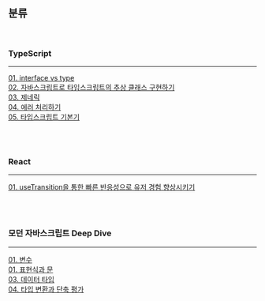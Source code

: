 ## 분류

<br>

### TypeScript

---

[01. interface vs type](https://github.com/bohodays/TIL/blob/master/TypeScript/01_interface_vs_type.md)<br>
[02. 자바스크립트로 타입스크립트의 추상 클래스 구현하기](https://github.com/bohodays/TIL/blob/master/TypeScript/02_%EC%9E%90%EB%B0%94%EC%8A%A4%ED%81%AC%EB%A6%BD%ED%8A%B8%EB%A1%9C_%ED%83%80%EC%9E%85%EC%8A%A4%ED%81%AC%EB%A6%BD%ED%8A%B8%EC%9D%98_%EC%B6%94%EC%83%81_%ED%81%B4%EB%9E%98%EC%8A%A4_%EA%B5%AC%ED%98%84%ED%95%98%EA%B8%B0.md)<br>
[03. 제네릭](https://github.com/bohodays/TIL/blob/master/TypeScript/03_%EC%A0%9C%EB%84%A4%EB%A6%AD.md)<br>
[04. 에러 처리하기](https://github.com/bohodays/TIL/blob/master/TypeScript/04_%EC%97%90%EB%9F%AC_%EC%B2%98%EB%A6%AC%ED%95%98%EA%B8%B0.md)<br>
[05. 타입스크립트 기본기](https://github.com/bohodays/TIL/blob/master/TypeScript/05_%ED%83%80%EC%9E%85%EC%8A%A4%ED%81%AC%EB%A6%BD%ED%8A%B8_%EA%B8%B0%EB%B3%B8%EA%B8%B0.md)<br>

<br>
<br>

### React

---

[01. useTransition을 통한 빠른 반응성으로 유저 경험 향상시키기](https://github.com/bohodays/TIL/blob/master/React/01_useTransition%EC%9D%84_%ED%86%B5%ED%95%9C_%EB%B9%A0%EB%A5%B8_%EB%B0%98%EC%9D%91%EC%84%B1%EC%9C%BC%EB%A1%9C_%EC%9C%A0%EC%A0%80_%EA%B2%BD%ED%97%98_%ED%96%A5%EC%83%81%EC%8B%9C%ED%82%A4%EA%B8%B0.md)<br>

<br>
<br>

### 모던 자바스크립트 Deep Dive

---

[01. 변수](https://github.com/bohodays/TIL/blob/master/%EB%AA%A8%EB%8D%98_%EC%9E%90%EB%B0%94%EC%8A%A4%ED%81%AC%EB%A6%BD%ED%8A%B8_Deep_Dive/01_%EB%B3%80%EC%88%98.md)<br>
[01. 표현식과 문](https://github.com/bohodays/TIL/blob/master/%EB%AA%A8%EB%8D%98_%EC%9E%90%EB%B0%94%EC%8A%A4%ED%81%AC%EB%A6%BD%ED%8A%B8_Deep_Dive/02_%ED%91%9C%ED%98%84%EC%8B%9D%EA%B3%BC_%EB%AC%B8.md)<br>
[03. 데이터 타입](https://github.com/bohodays/TIL/blob/master/%EB%AA%A8%EB%8D%98_%EC%9E%90%EB%B0%94%EC%8A%A4%ED%81%AC%EB%A6%BD%ED%8A%B8_Deep_Dive/03_%EB%8D%B0%EC%9D%B4%ED%84%B0_%ED%83%80%EC%9E%85.md)<br>
[04. 타입 변환과 단축 평가](https://github.com/bohodays/TIL/blob/master/%EB%AA%A8%EB%8D%98_%EC%9E%90%EB%B0%94%EC%8A%A4%ED%81%AC%EB%A6%BD%ED%8A%B8_Deep_Dive/04_%ED%83%80%EC%9E%85_%EB%B3%80%ED%99%98%EA%B3%BC_%EB%8B%A8%EC%B6%95_%ED%8F%89%EA%B0%80.md)<br>
